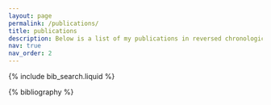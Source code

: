 ```yaml
---
layout: page
permalink: /publications/
title: publications
description: Below is a list of my publications in reversed chronological order, with links to all the relevant resources such as arXiv, GitHub, slides, etc. An always up-to-date list of my papers is available on  <a href="https://scholar.google.com/citations?user=8XxJyIcAAAAJ&hl=it" target="_blank" rel="noopener">Google Scholar</a>..
nav: true
nav_order: 2
---
```


<!-- _pages/publications.md -->

<!-- Bibsearch Feature -->

{% include bib_search.liquid %}

<div class="publications">

{% bibliography %}

</div>
